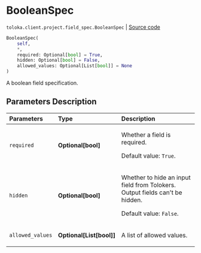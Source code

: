 # BooleanSpec
`toloka.client.project.field_spec.BooleanSpec` | [Source code](https://github.com/Toloka/toloka-kit/blob/v1.1.4/src/client/project/field_spec.py#L60)

```python
BooleanSpec(
    self,
    *,
    required: Optional[bool] = True,
    hidden: Optional[bool] = False,
    allowed_values: Optional[List[bool]] = None
)
```

A boolean field specification.

## Parameters Description

| Parameters | Type | Description |
| :----------| :----| :-----------|
`required`|**Optional\[bool\]**|<p>Whether a field is required. </p><p>Default value: `True`.</p>
`hidden`|**Optional\[bool\]**|<p>Whether to hide an input field from Tolokers. Output fields can&#x27;t be hidden. </p><p>Default value: `False`.</p>
`allowed_values`|**Optional\[List\[bool\]\]**|<p>A list of allowed values.</p>
